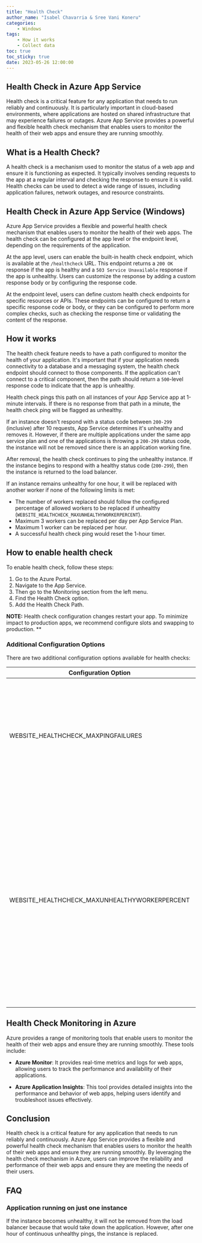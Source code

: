 ```yaml
---
title: "Health Check"
author_name: "Isabel Chavarria & Sree Vani Koneru"
categories:
    - Windows
tags:
    - How it works
    - Collect data
toc: true
toc_sticky: true
date: 2023-05-26 12:00:00
---
```

## Health Check in Azure App Service

Health check is a critical feature for any application that needs to run reliably and continuously. It is particularly important in cloud-based environments, where applications are hosted on shared infrastructure that may experience failures or outages. Azure App Service provides a powerful and flexible health check mechanism that enables users to monitor the health of their web apps and ensure they are running smoothly.

## What is a Health Check?

A health check is a mechanism used to monitor the status of a web app and ensure it is functioning as expected. It typically involves sending requests to the app at a regular interval and checking the response to ensure it is valid. Health checks can be used to detect a wide range of issues, including application failures, network outages, and resource constraints.

## Health Check in Azure App Service (Windows)

Azure App Service provides a flexible and powerful health check mechanism that enables users to monitor the health of their web apps. The health check can be configured at the app level or the endpoint level, depending on the requirements of the application.

At the app level, users can enable the built-in health check endpoint, which is available at the `/healthcheck` URL. This endpoint returns a `200 OK` response if the app is healthy and a `503 Service Unavailable` response if the app is unhealthy. Users can customize the response by adding a custom response body or by configuring the response code.

At the endpoint level, users can define custom health check endpoints for specific resources or APIs. These endpoints can be configured to return a specific response code or body, or they can be configured to perform more complex checks, such as checking the response time or validating the content of the response.

## How it works

The health check feature needs to have a path configured to monitor the health of your application. It's important that if your application needs connectivity to a database and a messaging system, the health check endpoint should connect to those components. If the application can't connect to a critical component, then the path should return a `500`-level response code to indicate that the app is unhealthy.

Health check pings this path on all instances of your App Service app at 1-minute intervals. If there is no response from that path in a minute, the health check ping will be flagged as unhealthy.

If an instance doesn't respond with a status code between `200-299` (inclusive) after 10 requests, App Service determines it's unhealthy and removes it. However, if there are multiple applications under the same app service plan and one of the applications is throwing a `200-299` status code, the instance will not be removed since there is an application working fine.

After removal, the health check continues to ping the unhealthy instance. If the instance begins to respond with a healthy status code (`200-299`), then the instance is returned to the load balancer.

If an instance remains unhealthy for one hour, it will be replaced with another worker if none of the following limits is met:
- The number of workers replaced should follow the configured percentage of allowed workers to be replaced if unhealthy (`WEBSITE_HEALTHCHECK_MAXUNHEALTHYWORKERPERCENT`).
- Maximum 3 workers can be replaced per day per App Service Plan.
- Maximum 1 worker can be replaced per hour.
- A successful health check ping would reset the 1-hour timer.

## How to enable health check

To enable health check, follow these steps:

1. Go to the Azure Portal.
2. Navigate to the App Service.
3. Then go to the Monitoring section from the left menu.
4. Find the Health Check option.
5. Add the Health Check Path.


**NOTE:** Health check configuration changes restart your app. To minimize impact to production apps, we recommend configure slots and swapping to production. **  

### Additional Configuration Options

There are two additional configuration options available for health checks:

| Configuration Option                      | Description                                                                                                    |
|-------------------------------------------|----------------------------------------------------------------------------------------------------------------|
| WEBSITE_HEALTHCHECK_MAXPINGFAILURES       | This option defines the required number of failed requests for an instance to be considered unhealthy and removed from the load balancer. |
| WEBSITE_HEALTHCHECK_MAXUNHEALTHYWORKERPERCENT | By default, the health check will no remove more than half of the instances in case of "unhealthy". However; customer can override this behavior, set app setting to a value between 1 and 100. A higher value means more unhealthy instances will be removed (default value is 50).  |

## Health Check Monitoring in Azure

Azure provides a range of monitoring tools that enable users to monitor the health of their web apps and ensure they are running smoothly. These tools include:

- **Azure Monitor**: It provides real-time metrics and logs for web apps, allowing users to track the performance and availability of their applications.

- **Azure Application Insights**: This tool provides detailed insights into the performance and behavior of web apps, helping users identify and troubleshoot issues effectively.

## Conclusion

Health check is a critical feature for any application that needs to run reliably and continuously. Azure App Service provides a flexible and powerful health check mechanism that enables users to monitor the health of their web apps and ensure they are running smoothly. By leveraging the health check mechanism in Azure, users can improve the reliability and performance of their web apps and ensure they are meeting the needs of their users.

## FAQ 

### Application running on just one instance 
If the instance becomes unhealthy, it will not be removed from the load balancer because that would take down the application. However, after one hour of continuous unhealthy pings, the instance is replaced. 
